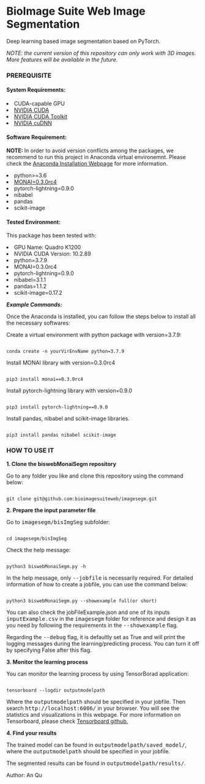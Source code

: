 <h1> BioImage Suite Web Image Segmentation</h1>
<p>Deep learning based image segmentation based on PyTorch. </p>

<p><I>NOTE: the current version of this repository can only work with 3D images. More features will be available in the future.</I> </p>




<h3>PREREQUISITE</h3>


<h4>System Requirements:</h4>
<li>CUDA-capable GPU</li>
<li><a href="https://docs.nvidia.com/cuda/cuda-quick-start-guide/index.html ">NVIDIA CUDA </a></li>
<li> <a href="https://developer.nvidia.com/CUDA-toolkit">NVIDIA CUDA Toolkit</a></li>
<li><a href="https://docs.nvidia.com/deeplearning/cudnn/install-guide/index.html">NVIDIA cuDNN</a></li>


<h4>Software Requirement:</h4>
<p><b>NOTE: </b> In order to avoid version conflicts among the packages, we recommend to run this project in Anaconda virtual environemnt. Please check the <a href="https://docs.anaconda.com/anaconda/install/"> Anaconda Installation Webpage</a> for more information.</p>
<li>python>=3.6</li> 
<li><a href="https://docs.monai.io/en/latest/installation.html">MONAI=0.3.0rc4</a></li>
<li>pytorch-lightning=0.9.0</li>
<li>nibabel</li> 
<li>pandas</li> 
<li>scikit-image</li>


<h4>Tested Environment:</h4>
<p>This package has been tested with:</p>
<li>GPU Name: Quadro K1200</li>
<li>NVIDIA CUDA Version: 10.2.89</li>
<li>python=3.7.9</li>
<li>MONAI=0.3.0rc4</li>
<li>pytorch-lightning=0.9.0</li>
<li>nibabel=3.1.1</li> 
<li>pandas=1.1.2</li> 
<li>scikit-image=0.17.2</li>


 <I><b>Example Commands:</b></I>
 <p>Once the Anaconda is installed, you can follow the steps below to install all the necessary softwares:</p>
 <p>Create a virtual environment with python package with version=3.7.9: </p>
<code>
conda create -n yourVirEnvName python=3.7.9
</code>
<p>Install MONAI library with version=0.3.0rc4</p>
<code>
pip3 install monai==0.3.0rc4
</code>
<p>Install pytorch-lightning library with version=0.9.0</p>
<code>
pip3 install pytorch-lightning==0.9.0
</code>
<p>Install pandas, nibabel and scikit-image libraries.</p>
<code>
pip3 install pandas nibabel scikit-image
</code>




<h3>HOW TO USE IT</h3>
<b>1. Clone the biswebMonaiSegm repository</b>
<p>Go to any folder you like and clone this repository using the command below:</p>
<code>
git clone git@github.com:bioimagesuiteweb/imagesegm.git
</code>

<b>2. Prepare the input parameter file</b>
<p>Go to <samp>imagesegm/bisImgSeg</samp> subfolder:</p>
<code>
cd imagesegm/bisImgSeg
</code>
<p>Check the help message:</p>
<code>
python3 biswebMonaiSegm.py -h
</code>

<p>In the help message, only <samp>--jobfile</samp> is necessarily required. For detailed information of how to create a jobfile, you can use the command below:</p>
<code>
python3 biswebMonaiSegm.py --showexample full(or short)
</code>

<p>You can also check the jobFileExample.json and one of its inputs <samp>inputExample.csv</samp> in the <samp>imagesegm</samp> folder for reference and design it as you need by following the requirements in the <samp>--showexample</samp> flag.</p>
<p>Regarding the <samp>--debug</samp> flag, it is defaultly set as True and will print the logging messages during the learning/predicting process. You can turn it off by specifying False after this flag.</p>

<b>3. Monitor the learning process</b>
<p>You can monitor the learning process by using TensorBorad application:</p>
<code>
tensorboard --logdir outputmodelpath
</code>

<p>Where the <samp>outputmodelpath</samp> should be specified in your jobfile. Then search <samp>http://localhost:6006/</samp> in your browser. You will see the statistics and visualizations in this webpage. For more information on Tensorboard, please check <a href="https://github.com/tensorflow/tensorboard">Tensorboard github.</a> </p>

<b>4. Find your results</b>
<p>The trained model can be found in <samp>outputmodelpath/saved_model/</samp>, where the <samp>outputmodelpath</samp> should be specified in your jobfile. </p>
<p>The segmented results can be found in <samp>outputmodelpath/results/</samp>.</p>

<p>Author: An Qu</p>

